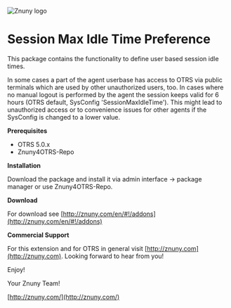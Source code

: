 ![Znuny logo](http://znuny.com/assets/images/logo_small.png)

Session Max Idle Time Preference
=================
This package contains the functionality to define user based session idle times.

In some cases a part of the agent userbase has access to OTRS via public terminals which are used by other unauthorized users, too. In cases where no manual logout is performed by the agent the session keeps valid for 6 hours (OTRS default, SysConfig 'SessionMaxIdleTime'). This might lead to unauthorized access or to convenience issues for other agents if the SysConfig is changed to a lower value.


**Prerequisites**

- OTRS 5.0.x
- Znuny4OTRS-Repo

**Installation**

Download the package and install it via admin interface -> package manager or use Znuny4OTRS-Repo.

**Download**

For download see [http://znuny.com/en/#!/addons](http://znuny.com/en/#!/addons)

**Commercial Support**

For this extension and for OTRS in general visit [http://znuny.com](http://znuny.com). Looking forward to hear from you!

Enjoy!

 Your Znuny Team!

 [http://znuny.com/](http://znuny.com/)
